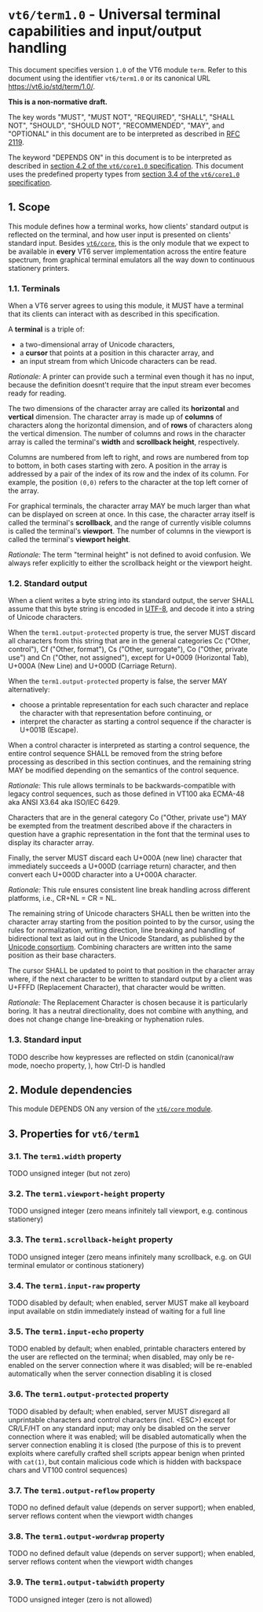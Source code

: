 <!-- draft -->
# `vt6/term1.0` - Universal terminal capabilities and input/output handling

This document specifies version `1.0` of the VT6 module `term`.
Refer to this document using the identifier `vt6/term1.0` or its canonical URL <https://vt6.io/std/term/1.0/>.

**This is a non-normative draft.**

The key words "MUST", "MUST NOT", "REQUIRED", "SHALL", "SHALL NOT", "SHOULD", "SHOULD NOT", "RECOMMENDED",  "MAY", and "OPTIONAL" in this document are to be interpreted as described in [RFC 2119](https://tools.ietf.org/html/rfc2119).

The keyword "DEPENDS ON" in this document is to be interpreted as described in [section 4.2 of the `vt6/core1.0` specification](https://vt6.io/std/core/1.0/).
This document uses the predefined property types from [section 3.4 of the `vt6/core1.0` specification](https://vt6.io/std/core/1.0/).

## 1. Scope

This module defines how a terminal works, how clients' standard output is reflected on the terminal, and how user input is presented on clients' standard input.
Besides [`vt6/core`](https://vt6.io/std/core/), this is the only module that we expect to be available in **every** VT6 server implementation across the entire feature spectrum, from graphical terminal emulators all the way down to continuous stationery printers.

### 1.1. Terminals

When a VT6 server agrees to using this module, it MUST have a terminal that its clients can interact with as described in this specification.

A **terminal** is a triple of:
- a two-dimensional array of Unicode characters,
- a **cursor** that points at a position in this character array, and
- an input stream from which Unicode characters can be read.

*Rationale:* A printer can provide such a terminal even though it has no input, because the definition doesnt't require that the input stream ever becomes ready for reading.

The two dimensions of the character array are called its **horizontal** and **vertical** dimension.
The character array is made up of **columns** of characters along the horizontal dimension, and of **rows** of characters along the vertical dimension.
The number of columns and rows in the character array is called the terminal's **width** and **scrollback height**, respectively.

Columns are numbered from left to right, and rows are numbered from top to bottom, in both cases starting with zero.
A position in the array is addressed by a pair of the index of its row and the index of its column.
For example, the position `(0,0)` refers to the character at the top left corner of the array.

For graphical terminals, the character array MAY be much larger than what can be displayed on screen at once.
In this case, the character array itself is called the terminal's **scrollback**, and the range of currently visible columns is called the terminal's **viewport**.
The number of columns in the viewport is called the terminal's **viewport height**.

*Rationale:* The term "terminal height" is not defined to avoid confusion. We always refer explicitly to either the scrollback height or the viewport height.

### 1.2. Standard output

When a client writes a byte string into its standard output, the server SHALL assume that this byte string is encoded in [UTF-8](https://tools.ietf.org/html/rfc3629), and decode it into a string of Unicode characters.

When the `term1.output-protected` property is true, the server MUST discard all characters from this string that are in the general categories Cc ("Other, control"), Cf ("Other, format"), Cs ("Other, surrogate"), Co ("Other, private use") and Cn ("Other, not assigned"), except for U+0009 (Horizontal Tab), U+000A (New Line) and U+000D (Carriage Return).

When the `term1.output-protected` property is false, the server MAY  alternatively:

- choose a printable representation for each such character and replace the character with that representation before continuing, or
- interpret the character as starting a control sequence if the character is U+001B (Escape).

When a control character is interpreted as starting a control sequence, the entire control sequence SHALL be removed from the string before processing as described in this section continues, and the remaining string MAY be modified depending on the semantics of the control sequence.

*Rationale:* This rule allows terminals to be backwards-compatible with legacy control sequences, such as those defined in VT100 aka ECMA-48 aka ANSI X3.64 aka ISO/IEC 6429.

Characters that are in the general category Co ("Other, private use") MAY be exempted from the treatment described above if the characters in question have a graphic representation in the font that the terminal uses to display its character array.

Finally, the server MUST discard each U+000A (new line) character that immediately succeeds a U+000D (carriage return) character, and then convert each U+000D character into a U+000A character.

*Rationale:* This rule ensures consistent line break handling across different platforms, i.e., CR+NL = CR = NL.

The remaining string of Unicode characters SHALL then be written into the character array starting from the position pointed to by the cursor, using the rules for normalization, writing direction, line breaking and handling of bidirectional text as laid out in the Unicode Standard, as published by the [Unicode consortium](https://www.unicode.org).
Combining characters are written into the same position as their base characters.

The cursor SHALL be updated to point to that position in the character array where, if the next character to be written to standard output by a client was U+FFFD (Replacement Character), that character would be written.

*Rationale:* The Replacement Character is chosen because it is particularly boring. It has a neutral directionality, does not combine with anything, and does not change change line-breaking or hyphenation rules.

### 1.3. Standard input

TODO describe how keypresses are reflected on stdin (canonical/raw mode, noecho property, ), how Ctrl-D is handled

## 2. Module dependencies

This module DEPENDS ON any version of the [`vt6/core` module](https://vt6.io/std/core/).

## 3. Properties for `vt6/term1`

### 3.1. The `term1.width` property

TODO unsigned integer (but not zero)

### 3.2. The `term1.viewport-height` property

TODO unsigned integer (zero means infinitely tall viewport, e.g. continous stationery)

### 3.3. The `term1.scrollback-height` property

TODO unsigned integer (zero means infinitely many scrollback, e.g. on GUI terminal emulator or continous stationery)

### 3.4. The `term1.input-raw` property

TODO disabled by default; when enabled, server MUST make all keyboard input available on stdin immediately instead of waiting for a full line

### 3.5. The `term1.input-echo` property

TODO enabled by default; when enabled, printable characters entered by the user are reflected on the terminal; when disabled, may only be re-enabled on the server connection where it was disabled; will be re-enabled automatically when the server connection disabling it is closed

### 3.6. The `term1.output-protected` property

TODO disabled by default; when enabled, server MUST disregard all unprintable characters and control characters (incl. \<ESC\>) except for CR/LF/HT on any standard input; may only be disabled on the server connection where it was enabled; will be disabled automatically when the server connection enabling it is closed (the purpose of this is to prevent exploits where carefully crafted shell scripts appear benign when printed with `cat(1)`, but contain malicious code which is hidden with backspace chars and VT100 control sequences)

### 3.7. The `term1.output-reflow` property

TODO no defined default value (depends on server support); when enabled, server reflows content when the viewport width changes

### 3.8. The `term1.output-wordwrap` property

TODO no defined default value (depends on server support); when enabled, server reflows content when the viewport width changes

### 3.9. The `term1.output-tabwidth` property

TODO unsigned integer (zero is not allowed)
